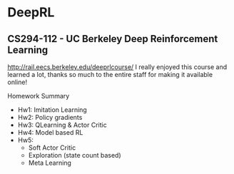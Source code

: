 # DeepRL

## CS294-112 - UC Berkeley Deep Reinforcement Learning
http://rail.eecs.berkeley.edu/deeprlcourse/
I really enjoyed this course and learned a lot, thanks so much to the entire staff for making it available online!

Homework Summary
- Hw1: Imitation Learning
- Hw2: Policy gradients
- Hw3: QLearning & Actor Critic
- Hw4: Model based RL
- Hw5:
  - Soft Actor Critic
  - Exploration (state count based)
  - Meta Learning

